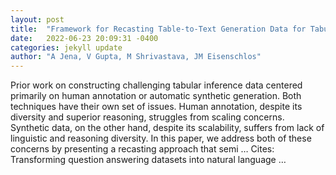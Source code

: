 ```yaml
---
layout: post
title:  "Framework for Recasting Table-to-Text Generation Data for Tabular Inference"
date:   2022-06-23 20:09:31 -0400
categories: jekyll update
author: "A Jena, V Gupta, M Shrivastava, JM Eisenschlos"
---
```

Prior work on constructing challenging tabular inference data centered primarily on human annotation or automatic synthetic generation. Both techniques have their own set of issues. Human annotation, despite its diversity and superior reasoning, struggles from scaling concerns. Synthetic data, on the other hand, despite its scalability, suffers from lack of linguistic and reasoning diversity. In this paper, we address both of these concerns by presenting a recasting approach that semi …
Cites: ‪Transforming question answering datasets into natural language …‬  